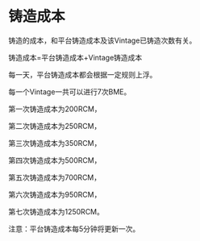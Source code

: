 # 铸造成本

铸造的成本，和平台铸造成本及该Vintage已铸造次数有关。

铸造成本=平台铸造成本+Vintage铸造成本

每一天，平台铸造成本都会根据一定规则上浮。

每一个Vintage一共可以进行7次BME。

第一次铸造成本为200RCM，

第二次铸造成本为250RCM，

第三次铸造成本为350RCM，

第四次铸造成本为500RCM，

第五次铸造成本为700RCM，

第六次铸造成本为950RCM，

第七次铸造成本为1250RCM。

注意：平台铸造成本每5分钟将更新一次。
